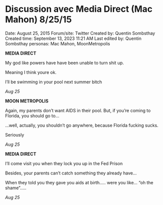 # Discussion avec Media Direct (Mac Mahon) 8/25/15

Date: August 25, 2015
Forum/site: Twitter
Created by: Quentin Sombsthay
Created time: September 13, 2023 11:21 AM
Last edited by: Quentin Sombsthay
personas: Mac Mahon, MoonMetropolis

**MEDIA DIRECT**

My god like powers have have been unable to turn shit up.

Meaning I think youre ok.

I’ll be swimming in your pool next summer bitch

*Aug 25*

**MOON METROPOLIS**

Again, my parents don’t want AIDS in their pool. But, if you’re coming to Florida, you should go to…

…well, actually, you shouldn’t go anywhere, because Florida fucking sucks.

Seriously

*Aug 25*

**MEDIA DIRECT**

I’ll come visit you when they lock you up in the Fed Prison 

Besides, your parents can’t catch something they already have…

When they told you they gave you aids at birth….. were you like… “oh the shame”…..

*Aug 25*